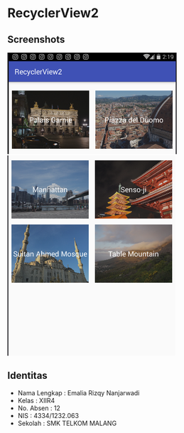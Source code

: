 # RecyclerView2


## Screenshots
![screenshot1](https://github.com/emaliarizqy99/RecyclerView2/blob/master/SC1.PNG)
![screenshot2](https://github.com/emaliarizqy99/RecyclerView2/blob/master/SC2.PNG)

## Identitas

* Nama Lengkap : Emalia Rizqy Nanjarwadi
* Kelas : XIIR4
* No. Absen : 12
* NIS : 4334/1232.063
* Sekolah : SMK TELKOM MALANG


